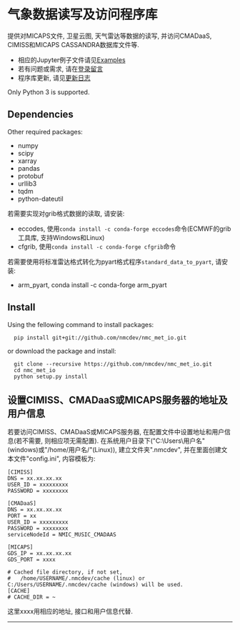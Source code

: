 # 气象数据读写及访问程序库
提供对MICAPS文件, 卫星云图, 天气雷达等数据的读写, 并访问CMADaaS, CIMISS和MICAPS CASSANDRA数据库文件等.

* 相应的Jupyter例子文件请见[Examples](https://nbviewer.jupyter.org/github/nmcdev/nmc_met_io/tree/master/examples/)
* 若有问题或需求, 请在[登录留言](https://github.com/nmcdev/nmc_met_io/issues)
* 程序库更新, 请见[更新日志](https://github.com/nmcdev/nmc_met_io/wiki/%E6%9B%B4%E6%96%B0%E6%97%A5%E5%BF%97)

Only Python 3 is supported.

## Dependencies
Other required packages:

- numpy
- scipy
- xarray
- pandas
- protobuf
- urllib3
- tqdm
- python-dateutil

若需要实现对grib格式数据的读取, 请安装:
- eccodes, 使用`conda install -c conda-forge eccodes`命令(ECMWF的grib工具库, 支持Windows和Linux)
- cfgrib, 使用`conda install -c conda-forge cfgrib`命令

若需要使用将标准雷达格式转化为pyart格式程序`standard_data_to_pyart`, 请安装:
- arm_pyart, conda install -c conda-forge arm_pyart

## Install
Using the fellowing command to install packages:
```
  pip install git+git://github.com/nmcdev/nmc_met_io.git
```

or download the package and install:
```
  git clone --recursive https://github.com/nmcdev/nmc_met_io.git
  cd nmc_met_io
  python setup.py install
```


## 设置CIMISS、CMADaaS或MICAPS服务器的地址及用户信息
若要访问CIMISS、CMADaaS或MICAPS服务器, 在配置文件中设置地址和用户信息(若不需要, 则相应项无需配置). 在系统用户目录下("C:\Users\用户名"(windows)或"/home/用户名/"(Linux)), 建立文件夹".nmcdev", 并在里面创建文本文件"config.ini", 内容模板为:
```
[CIMISS]
DNS = xx.xx.xx.xx
USER_ID = xxxxxxxxx
PASSWORD = xxxxxxxx

[CMADaaS]
DNS = xx.xx.xx.xx
PORT = xx
USER_ID = xxxxxxxxx
PASSWORD = xxxxxxxx
serviceNodeId = NMIC_MUSIC_CMADAAS

[MICAPS]
GDS_IP = xx.xx.xx.xx
GDS_PORT = xxxx

# Cached file directory, if not set,
#   /home/USERNAME/.nmcdev/cache (linux) or C:/Users/USERNAME/.nmcdev/cache (windows) will be used.
[CACHE]
# CACHE_DIR = ~ 
```
这里xxxx用相应的地址, 接口和用户信息代替.

---
